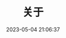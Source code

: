 ---
  title: 关于
  date: 2023-05-04 21:06:37
  aside: false
  top_img: false
  background: "#f8f9fe"
  comments: false
  type: "about"
---